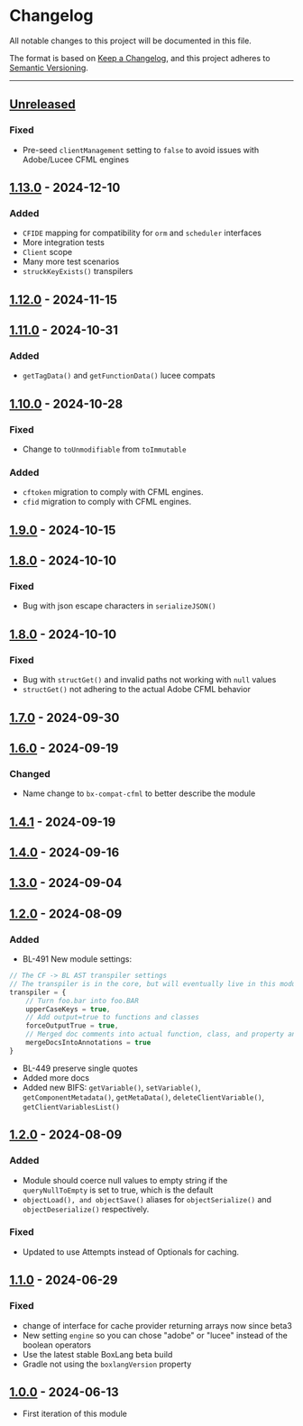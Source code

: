 # Changelog

All notable changes to this project will be documented in this file.

The format is based on [Keep a Changelog](https://keepachangelog.com/en/1.0.0/),
and this project adheres to [Semantic Versioning](https://semver.org/spec/v2.0.0.html).

* * *

## [Unreleased]

### Fixed

* Pre-seed `clientManagement` setting to `false` to avoid issues with Adobe/Lucee CFML engines

## [1.13.0] - 2024-12-10

### Added

* `CFIDE` mapping for compatibility for `orm` and `scheduler` interfaces
* More integration tests
* `Client` scope
* Many more test scenarios
* `struckKeyExists()` transpilers

## [1.12.0] - 2024-11-15

## [1.11.0] - 2024-10-31

### Added

* `getTagData()` and `getFunctionData()` lucee compats

## [1.10.0] - 2024-10-28

### Fixed

* Change to `toUnmodifiable` from `toImmutable`

### Added

* `cftoken` migration to comply with CFML engines.
* `cfid` migration to comply with CFML engines.

## [1.9.0] - 2024-10-15

## [1.8.0] - 2024-10-10

### Fixed

* Bug with json escape characters in `serializeJSON()`

## [1.8.0] - 2024-10-10

### Fixed

* Bug with `structGet()` and invalid paths not working with `null` values
* `structGet()` not adhering to the actual Adobe CFML behavior

## [1.7.0] - 2024-09-30

## [1.6.0] - 2024-09-19

### Changed

* Name change to `bx-compat-cfml` to better describe the module

## [1.4.1] - 2024-09-19

## [1.4.0] - 2024-09-16

## [1.3.0] - 2024-09-04

## [1.2.0] - 2024-08-09

### Added

* BL-491 New module settings:

```js
// The CF -> BL AST transpiler settings
// The transpiler is in the core, but will eventually live in this module, so the settings are here.
transpiler = {
	// Turn foo.bar into foo.BAR
	upperCaseKeys = true,
	// Add output=true to functions and classes
	forceOutputTrue = true,
	// Merged doc comments into actual function, class, and property annotations
	mergeDocsIntoAnnotations = true
}
```

* BL-449 preserve single quotes
* Added more docs
* Added new BIFS: `getVariable()`, `setVariable()`, `getComponentMetadata()`, `getMetaData()`, `deleteClientVariable()`, `getClientVariablesList()`

## [1.2.0] - 2024-08-09

### Added

* Module should coerce null values to empty string if the `queryNullToEmpty` is set to true, which is the default
* `objectLoad(), and objectSave()` aliases for `objectSerialize()` and `objectDeserialize()` respectively.

### Fixed

* Updated to use Attempts instead of Optionals for caching.

## [1.1.0] - 2024-06-29

### Fixed

* change of interface for cache provider returning arrays now since beta3
* New setting `engine` so you can chose "adobe" or "lucee" instead of the boolean operators
* Use the latest stable BoxLang beta build
* Gradle not using the `boxlangVersion` property

## [1.0.0] - 2024-06-13

* First iteration of this module

[Unreleased]: https://github.com/ortus-boxlang/bx-compat-cfml/compare/v1.13.0...HEAD

[1.13.0]: https://github.com/ortus-boxlang/bx-compat-cfml/compare/v1.12.0...v1.13.0

[1.12.0]: https://github.com/ortus-boxlang/bx-compat-cfml/compare/v1.11.0...v1.12.0

[1.11.0]: https://github.com/ortus-boxlang/bx-compat-cfml/compare/v1.10.0...v1.11.0

[1.10.0]: https://github.com/ortus-boxlang/bx-compat-cfml/compare/v1.9.0...v1.10.0

[1.9.0]: https://github.com/ortus-boxlang/bx-compat-cfml/compare/v1.8.0...v1.9.0

[1.8.0]: https://github.com/ortus-boxlang/bx-compat-cfml/compare/v1.7.0...v1.8.0

[1.7.0]: https://github.com/ortus-boxlang/bx-compat-cfml/compare/v1.6.0...v1.7.0

[1.6.0]: https://github.com/ortus-boxlang/bx-compat-cfml/compare/v1.4.1...v1.6.0

[1.4.1]: https://github.com/ortus-boxlang/bx-compat-cfml/compare/v1.4.0...v1.4.1

[1.4.0]: https://github.com/ortus-boxlang/bx-compat-cfml/compare/v1.3.0...v1.4.0

[1.3.0]: https://github.com/ortus-boxlang/bx-compat-cfml/compare/v1.2.0...v1.3.0

[1.2.0]: https://github.com/ortus-boxlang/bx-compat-cfml/compare/v1.1.0...v1.2.0

[1.1.0]: https://github.com/ortus-boxlang/bx-compat-cfml/compare/v1.1.0...v1.1.0

[1.0.0]: https://github.com/ortus-boxlang/bx-compat-cfml/compare/06e6a42cf95887e081e639073f36b481eb334097...v1.0.0
